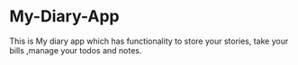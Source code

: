# My-Diary-App
This is My diary app which has functionality to store your stories, take your bills ,manage your todos and notes.
